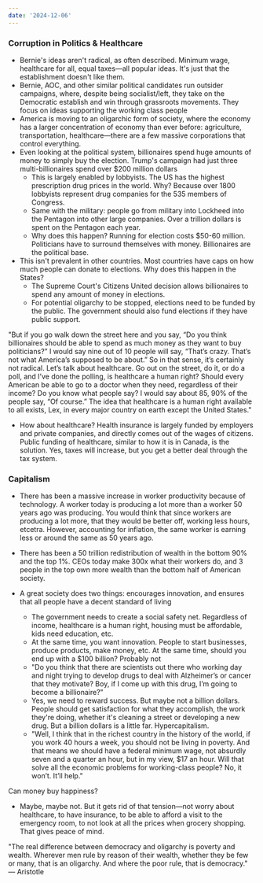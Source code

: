 ```yaml
---
date: '2024-12-06'
---
```


### Corruption in Politics & Healthcare
- Bernie's ideas aren't radical, as often described. Minimum wage, healthcare for all, equal taxes—all popular ideas. It's just that the establishment doesn't like them.
- Bernie, AOC, and other similar political candidates run outsider campaigns, where, despite being socialist/left, they take on the Democratic establish and win through grassroots movements. They focus on ideas supporting the working class people
- America is moving to an oligarchic form of society, where the economy has a larger concentration of economy than ever before: agriculture, transportation, healthcare—there are a few massive corporations that control everything.
- Even looking at the political system, billionaires spend huge amounts of money to simply buy the election. Trump's campaign had just three multi-billionaires spend over \$200 million dollars
	- This is largely enabled by lobbyists. The US has the highest prescription drug prices in the world. Why? Because over 1800 lobbyists represent drug companies for the 535 members of Congress.
	- Same with the military: people go from military into Lockheed into the Pentagon into other large companies. Over a trillion dollars is spent on the Pentagon each year.
	- Why does this happen? Running for election costs $50-60 million. Politicians have to surround themselves with money. Billionaires are the political base.
- This isn't prevalent in other countries. Most countries have caps on how much people can donate to elections. Why does this happen in the States?
	- The Supreme Court's Citizens United decision allows billionaires to spend any amount of money in elections.
	- For potential oligarchy to be stopped, elections need to be funded by the public. The government should also fund elections if they have public support.

"But if you go walk down the street here and you say, “Do you think billionaires should be able to spend as much money as they want to buy politicians?” I would say nine out of 10 people will say, “That’s crazy. That’s not what America’s supposed to be about.” So in that sense, it’s certainly not radical. Let’s talk about healthcare. Go out on the street, do it, or do a poll, and I’ve done the polling, is healthcare a human right? Should every American be able to go to a doctor when they need, regardless of their income? Do you know what people say? I would say about 85, 90% of the people say, “Of course.” The idea that healthcare is a human right available to all exists, Lex, in every major country on earth except the United States."

- How about healthcare? Health insurance is largely funded by employers and private companies, and directly comes out of the wages of citizens. Public funding of healthcare, similar to how it is in Canada, is the solution. Yes, taxes will increase, but you get a better deal through the tax system.

### Capitalism
- There has been a massive increase in worker productivity because of technology. A worker today is producing a lot more than a worker 50 years ago was producing. You would think that since workers are producing a lot more, that they would be better off, working less hours, etcetra.  However, accounting for inflation, the same worker is earning less or around the same as 50 years ago.
- There has been a 50 trillion redistribution of wealth in the bottom 90% and the top 1%. CEOs today make 300x what their workers do, and 3 people in the top own more wealth than the bottom half of American society.

- A great society does two things: encourages innovation, and ensures that all people have a decent standard of living
	- The government needs to create a social safety net. Regardless of income, healthcare is a human right, housing must be affordable, kids need education, etc.
	- At the same time, you want innovation. People to start businesses, produce products, make money, etc. At the same time, should you end up with a $100 billion? Probably not
	- "Do you think that there are scientists out there who working day and night trying to develop drugs to deal with Alzheimer’s or cancer that they motivate? Boy, if I come up with this drug, I’m going to become a billionaire?"
	- Yes, we need to reward success. But maybe not a billion dollars. People should get satisfaction for what they accomplish, the work they're doing, whether it's cleaning a street or developing a new drug. But a billion dollars is a little far. Hypercapitalism.
	- "Well, I think that in the richest country in the history of the world, if you work 40 hours a week, you should not be living in poverty. And that means we should have a federal minimum wage, not absurdly seven and a quarter an hour, but in my view, $17 an hour. Will that solve all the economic problems for working-class people? No, it won’t. It’ll help."

Can money buy happiness?
- Maybe, maybe not. But it gets rid of that tension—not worry about healthcare, to have insurance, to be able to afford a visit to the emergency room, to not look at all the prices when grocery shopping. That gives peace of mind.


"The real difference between democracy and oligarchy is poverty and wealth. Wherever men rule by reason of their wealth, whether they be few or many, that is an oligarchy. And where the poor rule, that is democracy." — Aristotle